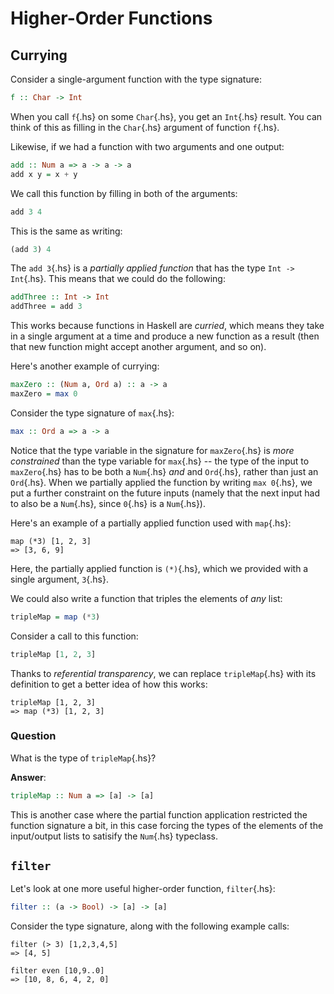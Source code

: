 Higher-Order Functions
======================

Currying
--------

Consider a single-argument function with the type signature:

```haskell
f :: Char -> Int
```

When you call `f`{.hs} on some `Char`{.hs}, you get an `Int`{.hs} result. You
can think of this as filling in the `Char`{.hs} argument of function `f`{.hs}.

Likewise, if we had a function with two arguments and one output:

```haskell
add :: Num a => a -> a -> a
add x y = x + y
```

We call this function by filling in both of the arguments:

```haskell
add 3 4
```

This is the same as writing:

```haskell
(add 3) 4
```

The `add 3`{.hs} is a *partially applied function* that has the type
`Int -> Int`{.hs}. This means that we could do the following:

```haskell
addThree :: Int -> Int
addThree = add 3
```

This works because functions in Haskell are *curried*, which means they take in
a single argument at a time and produce a new function as a result (then that
new function might accept another argument, and so on).

Here's another example of currying:

```haskell
maxZero :: (Num a, Ord a) :: a -> a
maxZero = max 0
```

Consider the type signature of `max`{.hs}:

```haskell
max :: Ord a => a -> a
```

Notice that the type variable in the signature for `maxZero`{.hs} is *more
constrained* than the type variable for `max`{.hs} -- the type of the input to
`maxZero`{.hs} has to be both a `Num`{.hs} *and* and `Ord`{.hs}, rather than
just an `Ord`{.hs}. When we partially applied the function by writing
`max 0`{.hs}, we put a further constraint on the future inputs (namely that the
next input had to also be a `Num`{.hs}, since `0`{.hs} is a `Num`{.hs}).

Here's an example of a partially applied function used with `map`{.hs}:

```
map (*3) [1, 2, 3]
=> [3, 6, 9]
```

Here, the partially applied function is `(*)`{.hs}, which we provided with a
single argument, `3`{.hs}.

We could also write a function that triples the elements of *any* list:

```haskell
tripleMap = map (*3)
```

Consider a call to this function:

```haskell
tripleMap [1, 2, 3]
```

Thanks to *referential transparency*, we can replace `tripleMap`{.hs} with its
definition to get a better idea of how this works:

```
tripleMap [1, 2, 3]
=> map (*3) [1, 2, 3]
```

### Question

What is the type of `tripleMap`{.hs}?

**Answer**:

```haskell
tripleMap :: Num a => [a] -> [a]
```

This is another case where the partial function application restricted the
function signature a bit, in this case forcing the types of the elements of the
input/output lists to satisify the `Num`{.hs} typeclass.

`filter`
--------

Let's look at one more useful higher-order function, `filter`{.hs}:

```haskell
filter :: (a -> Bool) -> [a] -> [a]
```

Consider the type signature, along with the following example calls:

```
filter (> 3) [1,2,3,4,5]
=> [4, 5]

filter even [10,9..0]
=> [10, 8, 6, 4, 2, 0]
```
